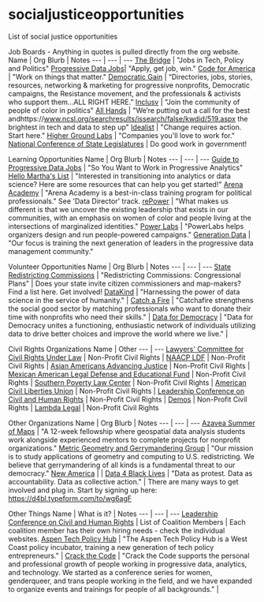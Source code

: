 # socialjusticeopportunities
List of social justice opportunities


Job Boards - Anything in quotes is pulled directly from the org website.  
Name | Org Blurb | Notes
--- | --- | --- 
[The Bridge](https://jobs.thebridgework.com/) | "Jobs in Tech, Policy and Politics"
[Progressive Data Jobs](https://progressivedatajobs.org/)| "Apply, get job, win."
[Code for America](https://jobs.codeforamerica.org/) | "Work on things that matter."
[Democratic Gain](https://careercenter.democraticgain.org/) | “Directories, jobs, stories, resources, networking & marketing for progressive nonprofits, Democratic campaigns, the Resistance movement, and the professionals & activists who support them...ALL RIGHT HERE.”
[Inclusv](https://inclusv.com/) | "Join the community of people of color in politics"
[All Hands](https://www.all-hands.us/) | "We’re putting out a call for the best andhttps://www.ncsl.org/searchresults/issearch/false/kwdid/519.aspx the brightest in tech and data to step up"
[Idealist](https://www.idealist.org/en/) | "Change requires action. Start here."
[Higher Ground Labs](https://jobs.highergroundlabs.com/) | "Companies you'll love to work for."
[National Conference of State Legislatures](https://www.ncsl.org/searchresults/issearch/false/kwdid/519.aspx) | Do good work in government!

Learning Opportunities
Name | Org Blurb | Notes
--- | --- | --- 
[Guide to Progressive Data Jobs](https://www.guide.progressivedatajobs.org/) | "So You Want to Work in Progressive Analytics"
[Hello Martha's List](http://hellomartha.co/resources.html) | "Interested in transitioning into analytics or data science? Here are some resources that can help you get started!"
[Arena Academy](https://arena.run/academy) | "Arena Academy is a best-in-class training program for political professionals." See 'Data Director' track.
[rePower](https://repower.org) | "What makes us different is that we uncover the existing leadership that exists in our communities, with an emphasis on women of color and people living at the intersections of marginalized identities."
[Power Labs](https://powerlabs.io/) | "PowerLabs helps organizers design and run people-powered campaigns."
[Generation Data](https://www.generationdata.org/) | "Our focus is training the next generation of leaders in the progressive data management community."

Volunteer Opportunities
Name | Org Blurb | Notes
--- | --- | --- 
[State Redistricting Commissions](https://www.ncsl.org/research/redistricting/redistricting-commissions-congressional-plans.aspx) | "Redistricting Commissions: Congressional Plans" | Does your state invite citizen commissioners and map-makers? Find a list here. Get involved!
[DataKind](https://www.datakind.org/) | "Harnessing the power of data science in the service of humanity." |
[Catch a Fire](https://www.catchafire.org/) | "Catchafire strengthens the social good sector by matching professionals who want to donate their time with nonprofits who need their skills." |
[Data for Democracy](https://www.datafordemocracy.org/) | "Data for Democracy unites a functioning, enthusiastic network of individuals utilizing data to drive better choices and improve the world where we live." | 



Civil Rights Organizations
Name | Other
--- | --- 
[Lawyers' Committee for Civil Rights Under Law](https://lawyerscommittee.org/career-opportunities/) | Non-Profit Civil Rights | 
[NAACP LDF](https://www.naacpldf.org/about-us/careers/) | Non-Profit Civil Rights | 
[Asian Americans Advancing Justice](https://www.advancingjustice-aajc.org/get-involved/job-opportunities) | Non-Profit Civil Rights |
[Mexican American Legal Defense and Educational Fund](https://www.maldef.org/about/career-opportunities/career-opportunities-one-page/) | Non-Profit Civil Rights |
[Southern Poverty Law Center](https://www.splcenter.org/about/careers/jobs) | Non-Profit Civil Rights | 
[American Civil Liberties Union](https://www.aclu.org/careers/) | Non-Profit Civil Rights |
[Leadership Conference on Civil and Human Rights](https://www.google.com/search?rlz=1C1CHBF_enUS896US896&biw=634&bih=543&ei=sCHgXo-mDLCLwbkPpOCK8As&q=leadership+conference+on+civil+rights+jobs&oq=leadership+conference+on+civil+rights+jobs&gs_lcp=CgZwc3ktYWIQAzIGCAAQFhAeMgYIABAWEB46BAgAEEc6BAgAEEM6BwgAELEDEEM6BQgAELEDOgIIADoFCAAQkQJQuKQDWILKA2DzygNoAHADeACAAaIBiAHpCJIBAzcuNJgBAKABAaoBB2d3cy13aXo&sclient=psy-ab&ved=0ahUKEwiPvqvQ9_XpAhWwRTABHSSwAr4Q4dUDCAw&uact=5) | Non-Profit Civil Rights |
[Demos](https://www.demos.org/about/careers) | Non-Profit Civil Rights | 
[Lambda Legal](https://www.lambdalegal.org/about-us/jobs) | Non-Profit Civil Rights

Other Organizations
Name | Org Blurb | Notes
--- | --- | --- 
[Azavea Summer of Maps](https://www.summerofmaps.com/) | "A 12-week fellowship where geospatial data analysis students work alongside experienced mentors to complete projects for nonprofit organizations."
[Metric Geometry and Gerrymandering Group](https://mggg.org/) |  "Our mission is to study applications of geometry and computing to U.S. redistricting. We believe that gerrymandering of all kinds is a fundamental threat to our democracy."
[New America](https://www.newamerica.org/jobs/) |  | 
[Data 4 Black Lives](http://d4bl.org/) | "Data as protest. Data as accountability. Data as collective action." | There are many ways to get involved and plug in. Start by signing up here: https://d4bl.typeform.com/to/wg6agF 

Other Things
Name | What is it? | Notes
--- | --- | ---
[Leadership Conference on Civil and Human Rights](https://civilrights.org/about/the-coalition/) | List of Coalition Members | Each coalition member has their own hiring needs - check the individual websites.
[Aspen Tech Policy Hub](https://www.aspentechpolicyhub.org/) | "The Aspen Tech Policy Hub is a West Coast policy incubator, training a new generation of tech policy entrepreneurs." |
[Crack the Code](https://www.crackthecode.io/) | "Crack the Code supports the personal and professional growth of people working in progressive data, analytics, and technology. We started as a conference series for women, genderqueer, and trans people working in the field, and we have expanded to organize events and trainings for people of all backgrounds." |





